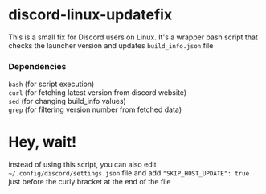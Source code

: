 # discord-linux-updatefix
This is a small fix for Discord users on Linux. It's a wrapper bash script that checks the launcher version and updates `build_info.json` file

### Dependencies
`bash` (for script execution)<br>
`curl` (for fetching latest version from discord website)<br>
`sed` (for changing build_info values)<br>
`grep` (for filtering version number from fetched data)

# Hey, wait!
instead of using this script, you can also edit `~/.config/discord/settings.json` file and add `"SKIP_HOST_UPDATE": true` just before the curly bracket at the end of the file

